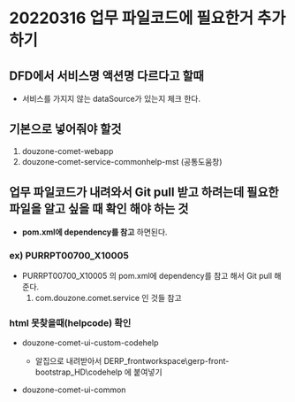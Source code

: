 # 20220316 업무 파일코드에 필요한거 추가하기

## DFD에서 서비스명 액션명 다르다고 할때
- 서비스를 가지지 않는 dataSource가 있는지 체크 한다. 

## 기본으로 넣어줘야 할것 
1. douzone-comet-webapp
2. douzone-comet-service-commonhelp-mst (공통도움창)


## 업무 파일코드가 내려와서 Git pull 받고 하려는데 필요한 파일을 알고 싶을 때 확인 해야 하는 것
- __pom.xml에 dependency를 참고__ 하면된다.

###  ex) PURRPT00700_X10005
- PURRPT00700_X10005 의 pom.xml에 dependency를 참고 해서 Git pull 해준다.
  1. <groupid>com.douzone.comet.service</groupid> 인 것들 참고


### html 못찾을때(helpcode) 확인 
- douzone-comet-ui-custom-codehelp
  - 알집으로 내려받아서 DERP_frontworkspace\gerp-front-bootstrap_HD\codehelp 에 붙여넣기

- douzone-comet-ui-common